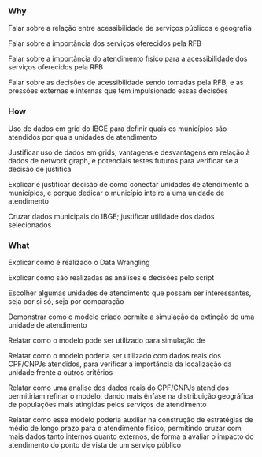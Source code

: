 ### Why

Falar sobre a relação entre acessibilidade de serviços públicos e geografia

Falar sobre a importância dos serviços oferecidos pela RFB

Falar sobre a importância do atendimento físico para a acessibilidade dos serviços oferecidos pela RFB

Falar sobre as decisões de acessibilidade sendo tomadas pela RFB, e as pressões externas e internas que tem impulsionado essas decisões 

### How

Uso de dados em grid do IBGE para definir quais os municípios são atendidos por quais unidades de atendimento

Justificar uso de dados em grids; vantagens e desvantagens em relação à dados de network graph, e potenciais testes futuros para verificar se a decisão de justifica

Explicar e justificar decisão de como conectar unidades de atendimento a municípios, e porque dedicar o município inteiro a uma unidade de atendimento

Cruzar dados municipais do IBGE; justificar utilidade dos dados selecionados

### What

Explicar como é realizado o Data Wrangling

Explicar como são realizadas as análises e decisões pelo script

Escolher algumas unidades de atendimento que possam ser interessantes, seja por si só, seja por comparação

Demonstrar como o modelo criado permite a simulação da extinção de uma unidade de atendimento

Relatar como o modelo pode ser utilizado para simulação de 

Relatar como o modelo poderia ser utilizado com dados reais dos CPF/CNPJs atendidos, para verificar a importância da localização da unidade frente a outros critérios

Relatar como uma análise dos dados reais do CPF/CNPJs atendidos permitiriam refinar o modelo, dando mais ênfase na distribuição geográfica de populações mais atingidas pelos serviços de atendimento

Relatar como esse modelo poderia auxiliar na construção de estratégias de médio de longo prazo para o atendimento físico, permitindo cruzar com mais dados tanto internos quanto externos, de forma a avaliar o impacto do atendimento do ponto de vista de um serviço público